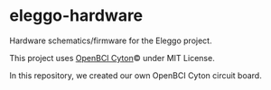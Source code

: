 # eleggo-hardware
Hardware schematics/firmware for the Eleggo project.

This project uses [OpenBCI Cyton](https://docs.openbci.com/docs/02Cyton/CytonSpecs)&copy;
 under MIT License.

 In this repository, we created our own OpenBCI Cyton circuit board. 